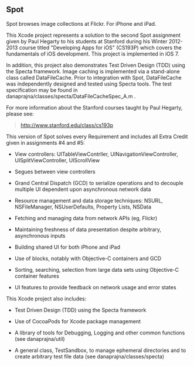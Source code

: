 
## Spot ##


Spot browses image collections at Flickr.  For iPhone and iPad.

This Xcode project represents a solution to the second Spot assignment given by Paul Hegarty to his students at Stanford during his Winter 2012-2013 course titled "Developing Apps for iOS" (CS193P) which covers the fundamentals of iOS development.  This project is implemented in iOS 7.

In addition, this project also demonstrates Test Driven Design (TDD) using the Specta framework.  Image caching is implemented via a stand-alone class called DataFileCache.  Prior to integration with Spot, DataFileCache was independently designed and tested using Specta tools.  The test specification may be found in danaprajna/classes/specta/DataFileCacheSpec_A.m .



For more information about the Stanford courses taught by Paul Hegarty, please see:

> http://www.stanford.edu/class/cs193p



This version of Spot solves every Requirement and includes all Extra Credit given in assignments #4 and #5:

* View controllers: UITableViewContrller, UINavigationViewController, UISplitViewController, UIScrollView

* Segues between view controllers

* Grand Central Dispatch (GCD) to serialize operations and to decouple multiple UI dependent upon asynchronous network data

* Resource management and data storage techniques: NSURL, NSFileManager, NSUserDefaults, Property Lists, NSData

* Fetching and managing data from network APIs (eg, Flickr)

* Maintaining freshness of data presentation despite arbitrary, asynchronous inputs

* Building shared UI for both iPhone and iPad

* Use of blocks, notably with Objective-C containers and GCD 

* Sorting, searching, selection from large data sets using Objective-C container features

* UI features to provide feedback on network usage and error states



This Xcode project also includes:

* Test Driven Design (TDD) using the Specta framework

* Use of CocoaPods for Xcode package management

* A library of tools for Debugging, Logging and other common functions (see danaprajna/util)

* A general class, TestSandbox, to manage ephemeral directories and to create arbitrary test file data (see danaprajna/classes/specta)



